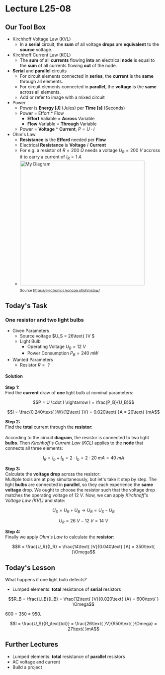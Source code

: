 # Lecture L25-08

## Our Tool Box
* Kirchhoff Voltage Law (KVL)
  * In a **serial** circuit, the **sum** of all voltage **drops** are **equivalent** to the **source** voltage.
* Kirchhoff Current Law (KCL)
  * The **sum** of all **currents** flowing **into** an electrical **node** is equal to the **sum** of all currents flowing **out** of the node.
* **Serial** and **parallel** circuits
  * For circuit elements connected in **series**, the **current** is the **same** through all elements.  
  * For circuit elements connected in **parallel**, the **voltage** is the **same** across all elements.
  * Add or refer to image with a mixed circuit
* Power
  * Power is **Energy [J]** (Jules) per **Time [s]** (Seconds)
  * Power = Effort * Flow
    * **Effort** Valiable = **Across** Variable
    * **Flow** Variable = **Through** Variable
  * Power = **Voltage** * **Current**, $P = U \cdot I$
* Ohm's Law
  * **Resistance** is the **Efford** needed per **Flow**
  * Electrical **Resistance** is **Voltage** / **Current**
  * For e.g. a resistor of $R = 200\text{ }\Omega$ needs a voltage $U_R = 200\text{ }V$ accross it to carry a current of $I_R = 1\text{ }A$
  * <img src="x./ohms_law-URI.jpg" alt="My Diagram" width="400px"><br>
    <sub>Source https://electronics.koncon.nl/ohmslaw/</sub>

## Today's Task
### One resistor and two light bulbs
* Given Parameters
  * Source voltage $U_S = 26\text{ }V $
  * Light Bulb
    * Operating Voltage $U_B = 12\text{ }V$
    * Power Consumption $P_B = 240\text{ }mW$
* Wanted Parameters
  * Resistor $R =\text{ }?$
#### Solution
**Step 1:**<br>
Find the **current** draw of **one** light bulb at nominal parameters:<br>
```math
P = U \cdot I \rightarrow I = \frac{P_B}{U_B}
```
```math
I = \frac{0.240\text{ }W}{12\text{ }V} = 0.020\text{ }A = 20\text{ }mA
```

**Step 2:**<br>
Find the **total** current through the **resistor**:<br>
<br>
According to the circuit **diagram**, the resistor is connected to two light **bulbs**. Then *Kirchhoff's Current Law (KCL)* applies to the **node** that connects all three elements:
```math
I_R = I_b + I_b = 2 \cdot I_b = 2 \cdot 20\text{ }mA = 40\text{ }mA
```

**Step 3:**<br>
Calculate the **voltage drop** across the resistor:<br>
Multiple tools are at play simultaneously, but let's take it step by step. The light **bulbs** are connected in **parallel**, so they each experience the **same** **voltage** drop. We ought to choose the resistor such that the voltage drop matches the operating voltage of $12\text{ }V$. Now, we can apply *Kirchhoff's Voltage Law (KVL)* and state:

```math
U_S = U_R + U_B \rightarrow U_R = U_S - U_B
```
```math
U_R = 26\text{ }V - 12\text{ }V = 14\text{ }V
```
**Step 4:**<br>
Finally we apply *Ohm's Law* to calculate the **resistor**:
```math
R = \frac{U_R}{I_R} = \frac{14\text{ }V}{0.040\text{ }A} = 350\text{ }\Omega
```

## Today's Lesson
What happens if one light bulb defects?<br>
* Lumped elements: **total** resistance of **serial** resistors

```math
R_B = \frac{U_B}{I_B} = \frac{12\text{ }V}{0.020\text{ }A} = 600\text{ } \Omega
```
600 + 350 = 950.
```math
I = \frac{U_S}{R_\text{tot}} = \frac{26\text{ }V}{950\text{ }\Omega} = 27\text{ }mA
```

## Further Lectures
* Lumped elements: **total** resistance of **parallel** resistors
* AC voltage and current
* Build a project

